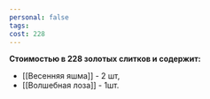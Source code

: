 ```yaml
---
personal: false
tags: 
cost: 228
---
```

**Стоимостью в 228 золотых слитков и содержит:**  

- [[Весенняя яшма]] - 2 шт,
- [[Волшебная лоза]] - 1шт.